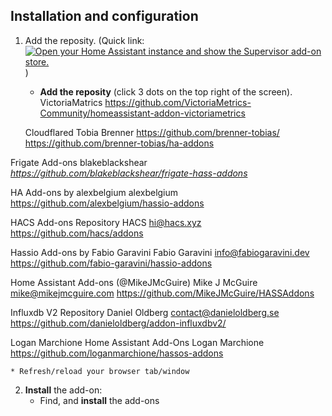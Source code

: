 ## Installation and configuration

1. Add the reposity. (Quick link: [![Open your Home Assistant instance and show the Supervisor add-on store.](https://my.home-assistant.io/badges/supervisor_store.svg)](https://my.home-assistant.io/redirect/supervisor_store/) )
    * **Add the reposity** (click 3 dots on the top right of the screen). 
    VictoriaMatrics
    https://github.com/VictoriaMetrics-Community/homeassistant-addon-victoriametrics


    Cloudflared
    Tobia Brenner https://github.com/brenner-tobias/
    https://github.com/brenner-tobias/ha-addons

Frigate Add-ons
blakeblackshear
*https://github.com/blakeblackshear/frigate-hass-addons*

HA Add-ons by alexbelgium
alexbelgium
https://github.com/alexbelgium/hassio-addons

HACS Add-ons Repository
HACS <hi@hacs.xyz>
https://github.com/hacs/addons

Hassio Add-ons by Fabio Garavini
Fabio Garavini <info@fabiogaravini.dev>
https://github.com/fabio-garavini/hassio-addons

Home Assistant Add-ons (@MikeJMcGuire)
Mike J McGuire <mike@mikejmcguire.com>
https://github.com/MikeJMcGuire/HASSAddons

Influxdb V2 Repository
Daniel Oldberg <contact@danieloldberg.se>
https://github.com/danieloldberg/addon-influxdbv2/

Logan Marchione Home Assistant Add-Ons
Logan Marchione
https://github.com/loganmarchione/hassos-addons

    * Refresh/reload your browser tab/window

2. **Install** the add-on:
    * Find, and **install** the add-ons